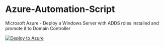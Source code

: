 # Azure-Automation-Script
Microsoft Azure - Deploy a Windows Server with ADDS roles installed and promote it to Domain Controller

[![Deploy to Azure](https://aka.ms/deploytoazurebutton)](https://portal.azure.com)
